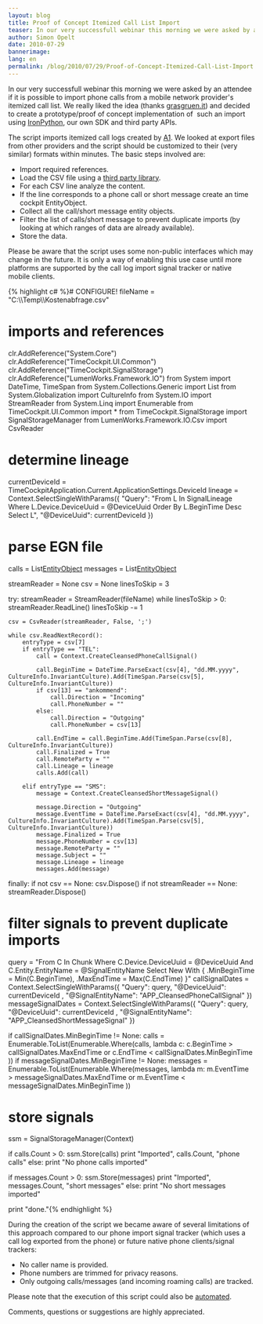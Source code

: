 ```yaml
---
layout: blog
title: Proof of Concept Itemized Call List Import
teaser: In our very successfull webinar this morning we were asked by an attendee if it is possible to import phone calls from a mobile network provider's itemized call list. We really liked the idea (thanks grasgruen.it) and decided to create a prototype/proof of concept implementation of  such an import using IronPython, our own SDK and third party APIs.
author: Simon Opelt
date: 2010-07-29
bannerimage: 
lang: en
permalink: /blog/2010/07/29/Proof-of-Concept-Itemized-Call-List-Import
---
```


<p>In our very successfull webinar this morning we were asked by an attendee if it is possible to import phone calls from a mobile network provider's itemized call list. We really liked the idea (thanks <a href="http://grasgruen.it/" target="_blank">grasgruen.it</a>) and decided to create a prototype/proof of concept implementation of  such an import using <a href="http://ironpython.net/" target="_blank">IronPython</a>, our own SDK and third party APIs.</p><p>The script imports itemized call logs created by <a href="http://www.a1.net/" target="_blank">A1</a>. We looked at export files from other providers and the script should be customized to their (very similar) formats within minutes. The basic steps involved are:</p><ul>
  <li>Import required references.</li>
  <li>Load the CSV file using a <a href="http://www.codeproject.com/KB/database/CsvReader.aspx" target="_blank">third party library</a>.</li>
  <li>For each CSV line analyze the content.</li>
  <li>If the line corresponds to a phone call or short message create an time cockpit <span class="InlineCode">EntityObject</span>.</li>
  <li>Collect all the call/short message entity objects.</li>
  <li>Filter the list of calls/short message to prevent duplicate imports (by looking at which ranges of data are already available).</li>
  <li>Store the data.</li>
</ul><p class="InfoBox">Please be aware that the script uses some non-public interfaces which may change in the future. It is only a way of enabling this use case until more platforms are supported by the call log import signal tracker or native mobile clients.</p>{% highlight c# %}# CONFIGURE!
fileName = "C:\\Temp\\Kostenabfrage.csv"

# imports and references
clr.AddReference("System.Core")
clr.AddReference("TimeCockpit.UI.Common")
clr.AddReference("TimeCockpit.SignalStorage")
clr.AddReference("LumenWorks.Framework.IO")
from System import DateTime, TimeSpan
from System.Collections.Generic import List
from System.Globalization import CultureInfo
from System.IO import StreamReader
from System.Linq import Enumerable
from TimeCockpit.UI.Common import *
from TimeCockpit.SignalStorage import SignalStorageManager
from LumenWorks.Framework.IO.Csv import CsvReader

# determine lineage
currentDeviceId = TimeCockpitApplication.Current.ApplicationSettings.DeviceId
lineage = Context.SelectSingleWithParams({ "Query": "From L In SignalLineage Where L.Device.DeviceUuid = @DeviceUuid Order By L.BeginTime Desc Select L", "@DeviceUuid": currentDeviceId })

# parse EGN file
calls = List[EntityObject]()
messages = List[EntityObject]()

streamReader = None
csv = None
linesToSkip = 3

try:
    streamReader = StreamReader(fileName)
    while linesToSkip > 0:
        streamReader.ReadLine()
        linesToSkip -= 1

    csv = CsvReader(streamReader, False, ';')

    while csv.ReadNextRecord():
        entryType = csv[7]
        if entryType == "TEL":
            call = Context.CreateCleansedPhoneCallSignal()

            call.BeginTime = DateTime.ParseExact(csv[4], "dd.MM.yyyy", CultureInfo.InvariantCulture).Add(TimeSpan.Parse(csv[5], CultureInfo.InvariantCulture))
            if csv[13] == "ankommend":
                call.Direction = "Incoming"
                call.PhoneNumber = ""
            else:
                call.Direction = "Outgoing"
                call.PhoneNumber = csv[13]

            call.EndTime = call.BeginTime.Add(TimeSpan.Parse(csv[8], CultureInfo.InvariantCulture))
            call.Finalized = True
            call.RemoteParty = ""
            call.Lineage = lineage
            calls.Add(call)
            
        elif entryType == "SMS":
            message = Context.CreateCleansedShortMessageSignal()

            message.Direction = "Outgoing"
            message.EventTime = DateTime.ParseExact(csv[4], "dd.MM.yyyy", CultureInfo.InvariantCulture).Add(TimeSpan.Parse(csv[5], CultureInfo.InvariantCulture))
            message.Finalized = True
            message.PhoneNumber = csv[13]
            message.RemoteParty = ""
            message.Subject = ""
            message.Lineage = lineage
            messages.Add(message)

finally:
    if not csv == None:
        csv.Dispose()
    if not streamReader == None:
        streamReader.Dispose()

# filter signals to prevent duplicate imports
query = "From C In Chunk Where C.Device.DeviceUuid = @DeviceUuid And C.Entity.EntityName = @SignalEntityName Select New With { .MinBeginTime = Min(C.BeginTime), .MaxEndTime = Max(C.EndTime) }"
callSignalDates = Context.SelectSingleWithParams({ "Query": query, "@DeviceUuid": currentDeviceId , "@SignalEntityName": "APP_CleansedPhoneCallSignal" })
messageSignalDates = Context.SelectSingleWithParams({ "Query": query, "@DeviceUuid": currentDeviceId , "@SignalEntityName": "APP_CleansedShortMessageSignal" })

if callSignalDates.MinBeginTime != None:
    calls = Enumerable.ToList(Enumerable.Where(calls, lambda c: c.BeginTime > callSignalDates.MaxEndTime or c.EndTime < callSignalDates.MinBeginTime ))
if messageSignalDates.MinBeginTime != None:
    messages = Enumerable.ToList(Enumerable.Where(messages, lambda m: m.EventTime > messageSignalDates.MaxEndTime or m.EventTime < messageSignalDates.MinBeginTime ))

# store signals
ssm = SignalStorageManager(Context)

if calls.Count > 0:
    ssm.Store(calls)
    print "Imported", calls.Count, "phone calls"
else:
    print "No phone calls imported"

if messages.Count > 0:
    ssm.Store(messages)
    print "Imported", messages.Count, "short messages"
else:
    print "No short messages imported"

print "done."{% endhighlight %}<p>During the creation of the script we became aware of several limitations of this approach compared to our phone import signal tracker (which uses a call log exported from the phone) or future native phone clients/signal trackers:</p><ul>
  <li>No caller name is provided.</li>
  <li>Phone numbers are trimmed for privacy reasons.</li>
  <li>Only outgoing calls/messages (and incoming roaming calls) are tracked.</li>
</ul><p>Please note that the execution of this script could also be <a href="http://help.timecockpit.com/html/7c78b76a-2526-4408-accc-ccae19bbca45.htm" target="_blank">automated</a>.</p><p>Comments, questions or suggestions are highly appreciated.</p>